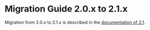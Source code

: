 # Migration Guide 2.0.x to 2.1.x

Migration from 2.0.x to 2.1.x is described in the 
[documentation of 2.1](http://doc.akka.io/docs/akka/2.1.4/project/migration-guide-2.0.x-2.1.x.html).